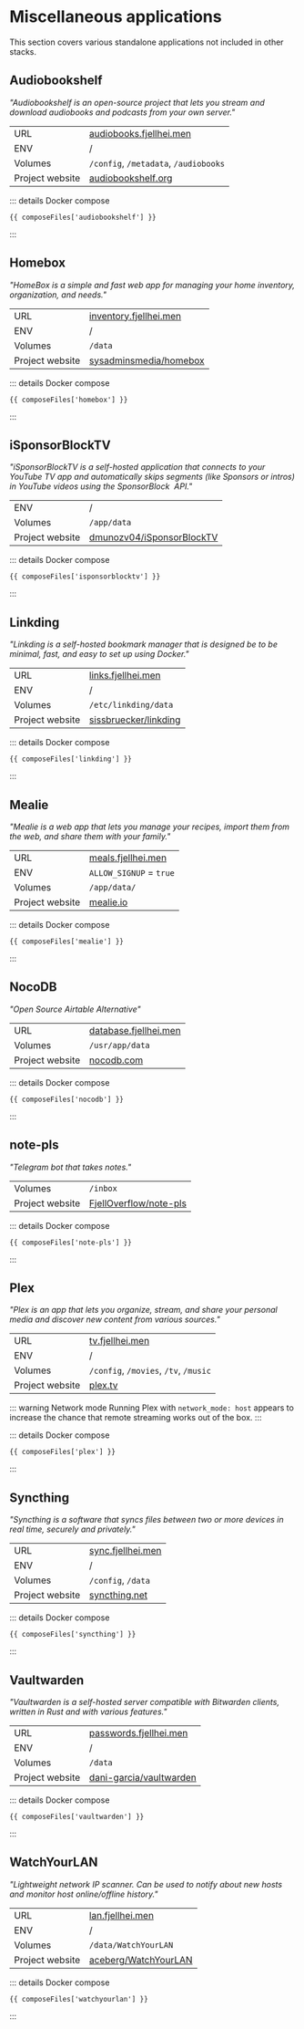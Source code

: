 <script setup>
import { data as composeFiles } from '../docker.data.js'
</script>

# Miscellaneous applications
This section covers various standalone applications not included in other stacks.

## Audiobookshelf
*"Audiobookshelf is an open-source project that lets you stream and download audiobooks and podcasts from your own server."*

|                 |                                                             |
|-----------------|-------------------------------------------------------------|
| URL             | [audiobooks.fjellhei.men](https://audiobooks.fjellhei.men/) |
| ENV             | /                                                           |
| Volumes         | `/config`, `/metadata`, `/audiobooks`                       |
| Project website | [audiobookshelf.org](https://www.audiobookshelf.org/)       |

::: details Docker compose
```yaml-vue
{{ composeFiles['audiobookshelf'] }}
```
:::

## Homebox
*"HomeBox is a simple and fast web app for managing your home inventory, organization, and needs."*

|                 |                                                             |
|-----------------|-------------------------------------------------------------|
| URL             | [inventory.fjellhei.men](https://inventory.fjellhei.men/) |
| ENV             | /                                                           |
| Volumes         | `/data`                       |
| Project website | [sysadminsmedia/homebox](https://github.com/sysadminsmedia/homebox)       |

::: details Docker compose
```yaml-vue
{{ composeFiles['homebox'] }}
```
:::

## iSponsorBlockTV
*"iSponsorBlockTV is a self-hosted application that connects to your YouTube TV app and automatically skips segments (like Sponsors or intros) in YouTube videos using the SponsorBlock ⁠ API."*

|                 |                                                                           |
|-----------------|---------------------------------------------------------------------------|
| ENV             | /                                                                         |
| Volumes         | `/app/data`                                                      |
| Project website | [dmunozv04/iSponsorBlockTV](https://github.com/dmunozv04/iSponsorBlockTV) |

::: details Docker compose
```yaml-vue
{{ composeFiles['isponsorblocktv'] }}
```
:::

## Linkding
*"Linkding is a self-hosted bookmark manager that is designed be to be minimal, fast, and easy to set up using Docker."*

|                 |                                                                   |
|-----------------|-------------------------------------------------------------------|
| URL             | [links.fjellhei.men](https://links.fjellhei.men/)                 |
| ENV             | /                                                                 |
| Volumes         | `/etc/linkding/data`                                              |
| Project website | [sissbruecker/linkding](https://github.com/sissbruecker/linkding) |

::: details Docker compose
```yaml-vue
{{ composeFiles['linkding'] }}
```
:::

## Mealie
*"Mealie is a web app that lets you manage your recipes, import them from the web, and share them with your family."*

|                 |                                                   |
|-----------------|---------------------------------------------------|
| URL             | [meals.fjellhei.men](https://meals.fjellhei.men/) |
| ENV             | `ALLOW_SIGNUP` = `true`                          |
| Volumes         | `/app/data/`                                      |
| Project website | [mealie.io](https://mealie.io/)                   |

::: details Docker compose
```yaml-vue
{{ composeFiles['mealie'] }}
```
:::

## NocoDB
*"Open Source Airtable Alternative"*

|                 |                                                         |
|-----------------|---------------------------------------------------------|
| URL             | [database.fjellhei.men](https://database.fjellhei.men/) |
| Volumes         | `/usr/app/data`                                         |
| Project website | [nocodb.com](https://nocodb.com/)                       |

::: details Docker compose
```yaml-vue
{{ composeFiles['nocodb'] }}
```
:::

## note-pls
*"Telegram bot that takes notes."*

|                 |                                                   |
|-----------------|---------------------------------------------------|
| Volumes         | `/inbox`                                      |
| Project website | [FjellOverflow/note-pls](https://github.com/FjellOverflow/note-pls)                   |

::: details Docker compose
```yaml-vue
{{ composeFiles['note-pls'] }}
```
:::

## Plex
*"Plex is an app that lets you organize, stream, and share your personal media and discover new content from various sources."*

|                 |                                             |
|-----------------|---------------------------------------------|
| URL             | [tv.fjellhei.men](https://tv.fjellhei.men/) |
| ENV             | /                                           |
| Volumes         | `/config`, `/movies`, `/tv`, `/music`       |
| Project website | [plex.tv](https://www.plex.tv/)             |

::: warning Network mode
Running Plex with ```network_mode: host``` appears to increase the chance that remote streaming works out of the box.
:::

::: details Docker compose
```yaml-vue
{{ composeFiles['plex'] }}
```
:::

## Syncthing
*"Syncthing is a software that syncs files between two or more devices in real time, securely and privately."*

|                 |                                                 |
|-----------------|-------------------------------------------------|
| URL             | [sync.fjellhei.men](https://sync.fjellhei.men/) |
| ENV             | /                                               |
| Volumes         | `/config`, `/data`                              |
| Project website | [syncthing.net](https://syncthing.net/)         |

::: details Docker compose
```yaml-vue
{{ composeFiles['syncthing'] }}
```
:::

## Vaultwarden
*"Vaultwarden is a self-hosted server compatible with Bitwarden clients, written in Rust and with various features."*

|                 |                                                                       |
|-----------------|-----------------------------------------------------------------------|
| URL             | [passwords.fjellhei.men](https://passwords.fjellhei.men/)             |
| ENV             | /                                                                     |
| Volumes         | `/data`                                                               |
| Project website | [dani-garcia/vaultwarden](https://github.com/dani-garcia/vaultwarden) |

::: details Docker compose
```yaml-vue
{{ composeFiles['vaultwarden'] }}
```
:::

## WatchYourLAN
*"Lightweight network IP scanner. Can be used to notify about new hosts and monitor host online/offline history."*

|                 |                                                                       |
|-----------------|-----------------------------------------------------------------------|
| URL             | [lan.fjellhei.men](https://lan.fjellhei.men/)             |
| ENV             | /                                                                     |
| Volumes         | `/data/WatchYourLAN`                                               |
| Project website | [aceberg/WatchYourLAN](https://github.com/aceberg/WatchYourLAN) |

::: details Docker compose
```yaml-vue
{{ composeFiles['watchyourlan'] }}
```
:::